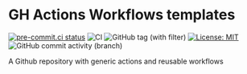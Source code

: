 # GH Actions Workflows templates

[![pre-commit.ci status](https://results.pre-commit.ci/badge/github/ixxeL-actions/workflows/main.svg)](https://results.pre-commit.ci/latest/github/ixxeL-actions/workflows/main) ![CI](https://github.com/ixxeL-actions/workflows/actions/workflows/PRE-COMMIT.yaml/badge.svg) ![GitHub tag (with filter)](https://img.shields.io/github/v/tag/ixxeL-actions/workflows?label=Latest%20Release) [![License: MIT](https://img.shields.io/badge/License-MIT-yellow.svg)](https://opensource.org/licenses/MIT) ![GitHub commit activity (branch)](https://img.shields.io/github/commit-activity/m/ixxeL-actions/workflows)


A Github repository with generic actions and reusable workflows
